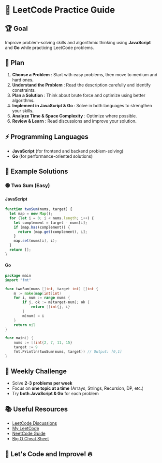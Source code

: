 # 🚀 LeetCode Practice Guide

## 🏆 Goal

Improve problem-solving skills and algorithmic thinking using **JavaScript** and **Go** while practicing LeetCode problems.

## 📌 Plan

1. **Choose a Problem** : Start with easy problems, then move to medium and hard ones.
2. **Understand the Problem** : Read the description carefully and identify constraints.
3. **Plan a Solution** : Think about brute force and optimize using better algorithms.
4. **Implement in JavaScript & Go** : Solve in both languages to strengthen your skills.
5. **Analyze Time & Space Complexity** : Optimize where possible.
6. **Review & Learn** : Read discussions and improve your solution.

## ⚡ Programming Languages

- **JavaScript** (for frontend and backend problem-solving)
- **Go** (for performance-oriented solutions)

## 🚀 Example Solutions

### 🟢 Two Sum (Easy)

#### JavaScript

```javascript
function twoSum(nums, target) {
  let map = new Map();
  for (let i = 0; i < nums.length; i++) {
    let complement = target - nums[i];
    if (map.has(complement)) {
      return [map.get(complement), i];
    }
    map.set(nums[i], i);
  }
  return [];
}
```

#### Go

```go
package main
import "fmt"

func twoSum(nums []int, target int) []int {
    m := make(map[int]int)
    for i, num := range nums {
        if j, ok := m[target-num]; ok {
            return []int{j, i}
        }
        m[num] = i
    }
    return nil
}

func main() {
    nums := []int{2, 7, 11, 15}
    target := 9
    fmt.Println(twoSum(nums, target)) // Output: [0,1]
}
```

## 📅 Weekly Challenge

- Solve **2-3 problems per week**
- Focus on **one topic at a time** (Arrays, Strings, Recursion, DP, etc.)
- Try **both JavaScript & Go** for each problem

## 📚 Useful Resources

- [LeetCode Discussions](https://leetcode.com/discuss/)
- [My LeetCode](https://leetcode.com/u/duynghia22302/)
- [NeetCode Guide](https://neetcode.io/)
- [Big O Cheat Sheet](https://www.bigocheatsheet.com/)

## 🚀 Let's Code and Improve! 🔥
